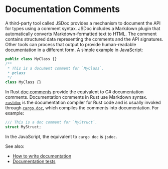 # Documentation Comments

A third-party tool called JSDoc provides a mechanism to document the API for types using a comment syntax. JSDoc includes a Markdown plugin that automatically converts Markdown-formatted text to HTML. The comment contains
structured data representing the comments and the API signatures. Other tools
can process that output to provide human-readable documentation in a different
form. A simple example in JavaScript:

```js
public class MyClass {}
/**
 * This is a document comment for `MyClass`.
 * @class
 */
class MyClass {}
```

In Rust [doc comments] provide the equivalent to C# documentation comments.
Documentation comments in Rust use Markdown syntax. [`rustdoc`][rustdoc] is the
documentation compiler for Rust code and is usually invoked through [`cargo
doc`][cargo doc], which compiles the comments into documentation. For example:

```rust
/// This is a doc comment for `MyStruct`.
struct MyStruct;
```

In the JavaScript, the equivalent to `cargo doc` is `jsdoc`.

See also:

- [How to write documentation]
- [Documentation tests]

[doc comments]: https://doc.rust-lang.org/rust-by-example/meta/doc.html
[rustdoc]: https://doc.rust-lang.org/rustdoc/index.html
[cargo doc]: https://doc.rust-lang.org/cargo/commands/cargo-doc.html
[How to write documentation]: https://doc.rust-lang.org/rustdoc/how-to-write-documentation.html
[documentation tests]: https://doc.rust-lang.org/rustdoc/write-documentation/documentation-tests.html
